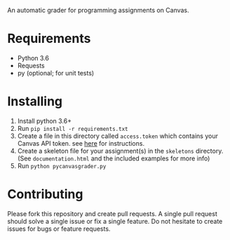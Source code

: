 An automatic grader for programming assignments on Canvas.

# Requirements

- Python 3.6
- Requests
- py (optional; for unit tests) 

# Installing

1. Install python 3.6+
2. Run `pip install -r requirements.txt`
3. Create a file in this directory called `access.token` which contains your Canvas API token. see [here](https://community.canvaslms.com/docs/DOC-10806-4214724194) for instructions.
4. Create a skeleton file for your assignment(s) in the `skeletons` directory. (See `documentation.html` and the included examples for more info)
5. Run `python pycanvasgrader.py`

# Contributing

Please fork this repository and create pull requests. A single pull request should solve a single issue or fix a single feature.
Do not hesitate to create issues for bugs or feature requests.